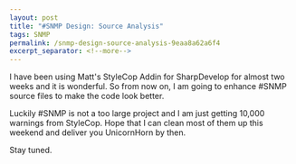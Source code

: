 ```yaml
---
layout: post
title: "#SNMP Design: Source Analysis"
tags: SNMP
permalink: /snmp-design-source-analysis-9eaa8a62a6f4
excerpt_separator: <!--more-->
---
```

I have been using Matt's StyleCop Addin for SharpDevelop for almost two weeks and it is wonderful. So from now on, I am going to enhance #SNMP source files to make the code look better.

Luckily #SNMP is not a too large project and I am just getting 10,000 warnings from StyleCop. Hope that I can clean most of them up this weekend and deliver you UnicornHorn by then.

Stay tuned.
<!--more-->